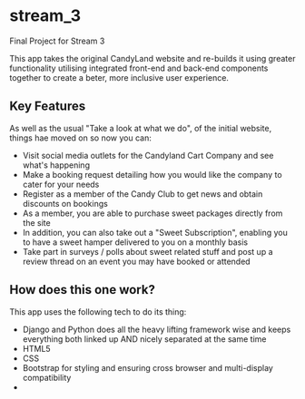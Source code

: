 # stream_3
Final Project for Stream 3

This app takes the original CandyLand website and re-builds it using greater functionality utilising
integrated front-end and back-end components together to create a beter, more inclusive user
experience.

## Key Features

As well as the usual "Take a look at what we do", of the initial website, things hae moved on so now
you can:

* Visit social media outlets for the Candyland Cart Company and see what's happening
* Make a booking request detailing how you would like the company to cater for your needs
* Register as a member of the Candy Club to get news and obtain discounts on bookings
* As a member, you are able to purchase sweet packages directly from the site
* In addition, you can also take out a "Sweet Subscription", enabling you to have a sweet hamper
  delivered to you on a monthly basis
* Take part in surveys / polls about sweet related stuff and post up a review thread on an event you
  may have booked or attended

## How does this one work?

This app uses the following tech to do its thing:

* Django and Python does all the heavy lifting framework wise and keeps everything both linked up AND nicely
  separated at the same time
* HTML5
* CSS
* Bootstrap for styling and ensuring cross browser and multi-display compatibility
*